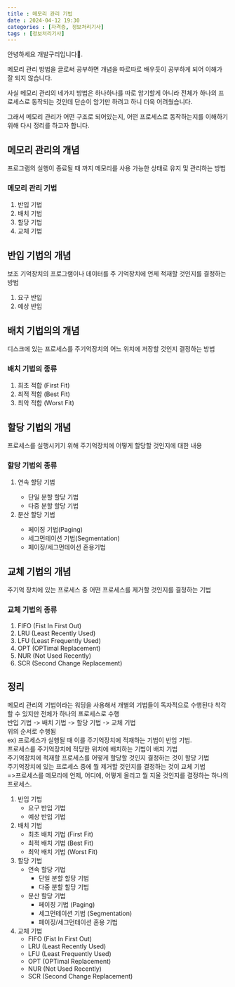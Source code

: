 ```yaml
---
title : 메모리 관리 기법
date : 2024-04-12 19:30
categories : [자격증, 정보처리기사]
tags : [정보처리기사]
---
```


안녕하세요 개발구리입니다🐸.

메모리 관리 방법을 글로써 공부하면 개념을 따로따로 배우듯이 공부하게 되어 이해가 잘 되지 않습니다.

사실 메모리 관리의 네가지 방법은 하나하나를 따로 암기할게 아니라 전체가 하나의 프로세스로 동작되는 것인데 단순이 암기만 하려고 하니 더욱 어려웠습니다.

그래서 메모리 관리가 어떤 구조로 되어있는지, 어떤 프로세스로 동작하는지를 이해하기 위해 다시 정리를 하고자 합니다.

<h2>메모리 관리의 개념</h2>
프로그램의 실행이 종료될 때 까지 메모리를 사용 가능한 상태로 유지 및 관리하는 방법
<h3>메모리 관리 기법</h3>
<ol>
    <li>반입 기법</li>
    <li>배치 기법</li>
    <li>할당 기법</li>
    <li>교체 기법</li>
</ol>
<h2 id="fetchConcept">반입 기법의 개념</h2>
보조 기억장치의 프로그램이나 데이터를 주 기억장치에 언제 적재할 것인지를 결정하는 방법
<ol>
    <li>요구 반입</li>
    <li>예상 반입</li>
</ol>
<h2 id="placementConcept">배치 기법의의 개념</h2>
디스크에 있는 프로세스를 주기억장치의 어느 위치에 저장할 것인지 결정하는 방법
<h3>배치 기법의 종류</h3>
<ol>
    <li>최초 적합 (First Fit)</li>
    <li>최적 적합 (Best Fit)</li>
    <li>최악 적합 (Worst Fit)</li>
</ol>
<h2 id="allocationConcept">할당 기법의 개념</h2>
프로세스를 실행시키기 위해 주기억장치에 어떻게 할당할 것인지에 대한 내용
<h3>할당 기법의 종류</h3>
<ol>
    <li>연속 할당 기법</li>
        <ul>
            <li>단일 분할 할당 기법</li>
            <li>다중 분할 할당 기법</li>
        </ul>
    <li>분산 할당 기법</li>
        <ul>
            <li>페이징 기법(Paging)</li>
            <li>세그먼테이션 기법(Segmentation)</li>
            <li>페이징/세그먼테이션 혼용기법</li>
        </ul>
</ol>
<h2 id="replacementConcept">교체 기법의 개념</h2>
주기억 장치에 있는 프로세스 중 어떤 프로세스를 제거할 것인지를 결정하는 기법
<h3>교체 기법의 종류</h3>
<ol>
    <li>FIFO (Fist In First Out)</li>
    <li>LRU (Least Recently Used)</li>
    <li>LFU (Least Frequently Used)</li>
    <li>OPT (OPTimal Replacement)</li>
    <li>NUR (Not Used Recently)</li>
    <li>SCR (Second Change Replacement)</li>
</ol>
<h2>정리</h2>
메모리 관리의 기법이라는 워딩을 사용해서 개별의 기법들이 독자적으로 수행된다 착각할 수 있지만 전체가 하나의 프로세스로 수행<br>
반입 기법 -> 배치 기법 -> 할당 기법 -> 교체 기법<br>
위의 순서로 수행됨<br>
ex) 프로세스가 실행될 때 이를 주기억장치에 적재하는 기법이 반입 기법.<br>
프로세스를 주기억장치에 적당한 위치에 배치하는 기법이 배치 기법<br>
주기억장치에 적재할 프로세스를 어떻게 할당할 것인지 결정하는 것이 할당 기법<br>
주기억장치에 있는 프로세스 중에 뭘 제거할 것인지를 결정하는 것이 교체 기법<br>
=>프로세스를 메모리에 언제, 어디에, 어떻게 올리고 뭘 지울 것인지를 결정하는 하나의 프로세스.
<ol>
    <li>
        반입 기법
        <ul>
            <li>요구 반입 기법</li>
            <li>예상 반입 기법</li>
        </ul>
    </li>
    <li>
        배치 기법
        <ul>
            <li>최초 배치 기법 (First Fit)</li>
            <li>최적 배치 기법 (Best Fit)</li>
            <li>최악 배치 기법 (Worst Fit)</li>
        </ul>
    </li>
    <li>
        할당 기법
        <ul>
            <li>
                연속 할당 기법
                <ul>
                    <li>단일 분할 할당 기법</li>
                    <li>다중 분할 할당 기법</li>
                </ul>
            </li>
            <li>
                분산 할당 기법
                <ul>
                    <li>페이징 기법 (Paging)</li>
                    <li>세그먼테이션 기법 (Segmentation)</li>
                    <li>페이징/세그먼테이션 혼용 기법</li>
                </ul>
            </li>
        </ul>
    </li>
    <li>
        교체 기법
        <ul>
            <li>FIFO (Fist In First Out)</li>
            <li>LRU (Least Recently Used)</li>
            <li>LFU (Least Frequently Used)</li>
            <li>OPT (OPTimal Replacement)</li>
            <li>NUR (Not Used Recently)</li>
            <li>SCR (Second Change Replacement)</li>
        </ul>
    </li>
</ol>